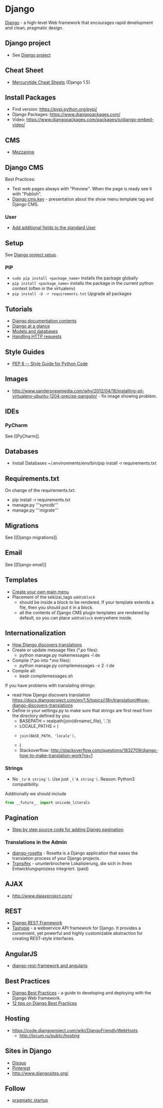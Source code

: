 # Django

[Django](https://www.djangoproject.com/) - a high-level Web framework that encourages rapid development and clean, pragmatic design.

## Django project
* See [Django project](Django_project.md)

## Cheat Sheet
* [Mercurytide Cheat Sheets](http://www.mercurytide.co.uk/news/article/django-15-cheat-sheet/) (Django 1.5)

## Install Packages
* Find version: https://pypi.python.org/pypi/
* Django Packages: https://www.djangopackages.com/
* Video: https://www.djangopackages.com/packages/p/django-embed-video/

## CMS
* [Mezzanine](http://mezzanine.jupo.org/)

## Django CMS
Best Practices:
* Test web pages always with "Preview". When the page is ready see it with "Publish".
* [Django cms.key](http://www.slideshare.net/digi604/django-cmskey) - presentation about the show menu template tag and Django CMS.

### User
* [Add additional fields to the standard User](https://gist.github.com/ngeorgiev/6905083)

## Setup

See [Django project setup](https://github.com/sinnwerkstatt/sinnwerkstatt-web/wiki/Django-project#setup).

### PIP
* ``sudo pip install <package_name>`` installs the package globally
* ``pip install <package_name>`` installs the package in the current python context (often in the virtualenv)
* ``pip install -U -r requirements.txt`` Upgrade all packages

## Tutorials
* [Django documentation contents](https://docs.djangoproject.com/en/dev/contents/)
* [Django at a glance](https://docs.djangoproject.com/en/dev/intro/overview/)
* [Models and databases](https://docs.djangoproject.com/en/dev/topics/db/)
* [Handling HTTP requests](https://docs.djangoproject.com/en/dev/topics/http/)

## Style Guides
* [PEP 8 -- Style Guide for Python Code](http://www.python.org/dev/peps/pep-0008/)

## Images
* http://www.sandersnewmedia.com/why/2012/04/16/installing-pil-virtualenv-ubuntu-1204-precise-pangolin/ - fix image showing problem.

## IDEs

### PyCharm
See [[PyCharm]].

## Databases
* Install Databases
 ~/.environments/<PROJEKT>env/bin/pip install -r requirements.txt

## Requirements.txt
On change of the requirements.txt:
* pip install -r requirements.txt
* <ENV> manage.py '''syncdb'''
* <ENV> manage.py '''migrate'''

## Migrations
See [[Django migrations]].

## Email
See [[Django email]]

## Templates
* [Create your own main menu](https://gist.github.com/ngeorgiev/6688779)
* Placement of the sekizai_tags ```addtoblock```
    * should be inside a block to be rendered. If your template extends a file, then you should put it in a block.
    * all the contents of Django CMS plugin templates are rendered by default, so you can place ```addtoblock``` everywhere inside.


## Internationalization
* [How Django discovers translations](https://docs.djangoproject.com/en/1.5/topics/i18n/translation/#how-django-discovers-translations)
* Create or update message files (*.po files):
    * python manage.py makemessages -l de
* Compile (*.po into *.mo files):
    * python manage.py compilemessages -v 2 -l de
* Compile all:
    * bash compilemessages.sh


If you have problems with translating strings:

* read How Django discovers translation https://docs.djangoproject.com/en/1.5/topics/i18n/translation/#how-django-discovers-translations
* Define in your settings.py to make sure that strings are first read from the directory defined by you:
    * BASEPATH = realpath(join(dirname(_file), '..'))
    * LOCALE_PATHS = (
    *     join(BASE_PATH, 'locale'),
    * )
    * Stackoverflow: http://stackoverflow.com/questions/1832709/django-how-to-make-translation-work?rq=1

### Strings
* No ```_(u'A string')```. Use just ```_('A string')```. Reason: Python3 compatibility.

Additionally we should include

```python
from __future__ import unicode_literals
```

## Pagination
* [Step by step source code for adding Django pagination](https://gist.github.com/ngeorgiev/6979190).

### Translations in the Admin
* [django-rosetta](https://github.com/mbi/django-rosetta) - Rosetta is a Django application that eases the translation process of your Django projects.
* [Transifex](https://www.transifex.com/) - ununterbrochene Lokalisierung, die sich in Ihren Entwicklungsprozess integriert. (paid)

## AJAX
* http://www.dajaxproject.com/

## REST
* [Django REST Framework](http://django-rest-framework.org/)
* [Tastypie](http://tastypieapi.org/) - a webservice API framework for Django. It provides a convenient, yet powerful and highly customizable abstraction for creating REST-style interfaces.

## AngularJS
* [django-rest-framework and angularjs](https://www.youtube.com/watch?v=Q8FRBGTJ020)

## Best Practices
* [Django Best Practices](http://lincolnloop.com/django-best-practices/) - a guide to developing and deploying with the Django Web framework.
* [12 tips on Django Best Practices](http://de.slideshare.net/DZPM/12-tips-on-django-best-practices)

## Hosting
* https://code.djangoproject.com/wiki/DjangoFriendlyWebHosts
    * http://locum.ru/public/hosting

## Sites in Django
* [Disqus](http://marakana.com/s/post/1505/learn_how_disqus_does_it_when_it_is_not_django_python_video)
* [Pinterest](http://pinterest.com/)
* http://www.djangosites.org/

## Follow
* [pragmatic startup](https://pragmaticstartup.wordpress.com/)
